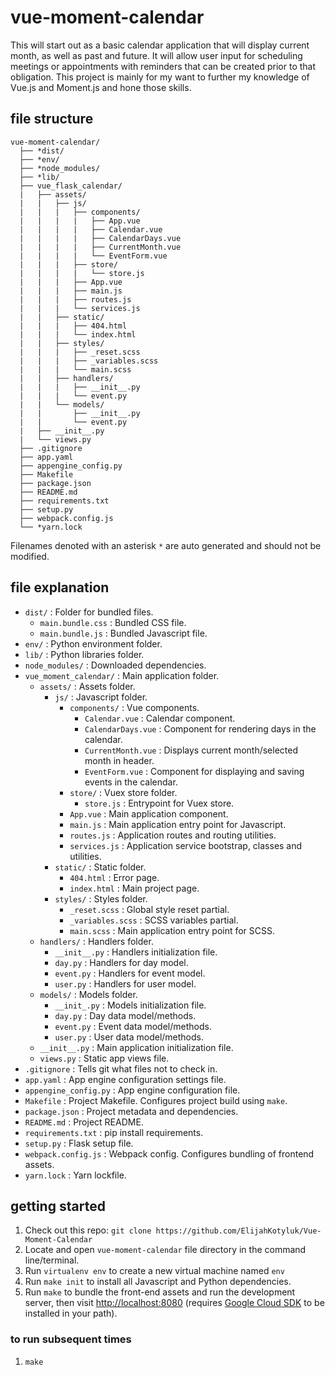 # vue-moment-calendar

This will start out as a basic calendar application that will display current month, as well as past and future. It will allow user input for scheduling meetings or appointments with reminders that can be created prior to that obligation. This project is mainly for my want to further my knowledge of Vue.js and Moment.js and hone those skills.

## file structure

```
vue-moment-calendar/
  ├── *dist/
  ├── *env/
  ├── *node_modules/
  ├── *lib/
  ├── vue_flask_calendar/
  |   ├── assets/
  |   |   ├── js/
  |   |   |   ├── components/
  |   |   |   |   ├── App.vue
  |   |   |   |   ├── Calendar.vue
  |   |   |   |   ├── CalendarDays.vue
  |   |   |   |   ├── CurrentMonth.vue
  |   |   |   |   └── EventForm.vue
  |   |   |   ├── store/
  |   |   |   |   └── store.js
  |   |   |   ├── App.vue
  |   |   |   ├── main.js
  |   |   |   ├── routes.js
  |   |   |   └── services.js
  |   |   ├── static/
  |   |   |   ├── 404.html
  |   |   |   └── index.html
  |   |   ├── styles/
  |   |   |   ├── _reset.scss
  |   |   |   ├── _variables.scss
  |   |   |   └── main.scss
  |   |   ├── handlers/
  |   |   |   ├── __init__.py
  |   |   |   └── event.py
  |   |   └── models/
  |   |       ├── __init__.py
  |   |       └── event.py
  |   ├── __init__.py
  |   └── views.py
  ├── .gitignore
  ├── app.yaml
  ├── appengine_config.py
  ├── Makefile
  ├── package.json
  ├── README.md
  ├── requirements.txt
  ├── setup.py
  ├── webpack.config.js
  └── *yarn.lock

```

Filenames denoted with an asterisk `*` are auto generated and should not be modified.

## file explanation

- `dist/` : Folder for bundled files.
  - `main.bundle.css` : Bundled CSS file.
  - `main.bundle.js` : Bundled Javascript file.
- `env/` : Python environment folder.
- `lib/` : Python libraries folder.
- `node_modules/` : Downloaded dependencies.
- `vue_moment_calendar/` : Main application folder.
  - `assets/` : Assets folder.
    - `js/` : Javascript folder.
      - `components/` : Vue components.
        - `Calendar.vue` : Calendar component.
        - `CalendarDays.vue` : Component for rendering days in the calendar.
        - `CurrentMonth.vue` : Displays current month/selected month in header.
        - `EventForm.vue` : Component for displaying and saving events in the calendar.
      - `store/` : Vuex store folder.
        - `store.js` : Entrypoint for Vuex store.
      - `App.vue` : Main application component.
      - `main.js` : Main application entry point for Javascript.
      - `routes.js` : Application routes and routing utilities.
      - `services.js` : Application service bootstrap, classes and utilities.
    - `static/` : Static folder.
      - `404.html` : Error page.
      - `index.html` : Main project page.
    - `styles/` : Styles folder.
      - `_reset.scss` : Global style reset partial.
      - `_variables.scss` : SCSS variables partial.
      - `main.scss` : Main application entry point for SCSS.
  - `handlers/` : Handlers folder.
    - `__init__.py` : Handlers initialization file.
    - `day.py` : Handlers for day model.
    - `event.py` : Handlers for event model.
    - `user.py` : Handlers for user model.
  - `models/` : Models folder.
    - `__init_.py` : Models initialization file.
    - `day.py` : Day data model/methods.
    - `event.py` : Event data model/methods.
    - `user.py` : User data model/methods.
  - `__init__.py` : Main application initialization file.
  - `views.py` : Static app views file.
- `.gitignore` : Tells git what files not to check in.
- `app.yaml` : App engine configuration settings file.
- `appengine_config.py` : App engine configuration file.
- `Makefile` : Project Makefile. Configures project build using `make`.
- `package.json` : Project metadata and dependencies.
- `README.md` : Project README.
- `requirements.txt` : pip install requirements.
- `setup.py` : Flask setup file.
- `webpack.config.js` : Webpack config. Configures bundling of frontend assets.
- `yarn.lock` : Yarn lockfile.

## getting started

1. Check out this repo: `git clone https://github.com/ElijahKotyluk/Vue-Moment-Calendar`
2. Locate and open `vue-moment-calendar` file directory in the command line/terminal.
3. Run `virtualenv env` to create a new virtual machine named `env`
4. Run `make init` to install all Javascript and Python dependencies.
5. Run `make` to bundle the front-end assets and run the development server, then visit [http://localhost:8080](http://localhost:8080) (requires [Google Cloud SDK](https://cloud.google.com/sdk/docs/) to be installed in your path).

### to run subsequent times

1. `make`
